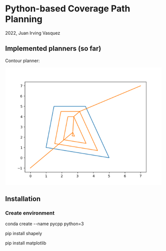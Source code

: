 # Python-based Coverage Path Planning

2022, Juan Irving Vasquez

## Implemented planners (so far)

Contour planner:

![Contour](./data/repo_figures/contour_1.png)

## Installation

### Create environment

conda create --name pycpp python=3

pip install shapely

pip install matplotlib